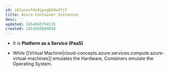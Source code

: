 ```yaml
---
id: i61ussxf4v9jpxg0d4w1fjf
title: Azure Container Instances
desc: ''
updated: 1654865794135
created: 1653660869858
---
```


* It is **Platform as a Service (PaaS)**

* While [[Virtual Machine|cloud-concepts.azure.services.compute.azure-virtual-machines]] emulates the Hardware, Containers emulate the Operating System.


